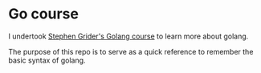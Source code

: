 # Go course

I undertook [Stephen Grider's Golang course](https://www.udemy.com/course/go-the-complete-developers-guide/) to learn more about golang.

The purpose of this repo is to serve as a quick reference to remember the basic syntax of golang.
